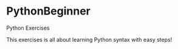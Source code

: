 # PythonBeginner
Python Exercises

This exercises is all about learning Python syntax with easy steps!
